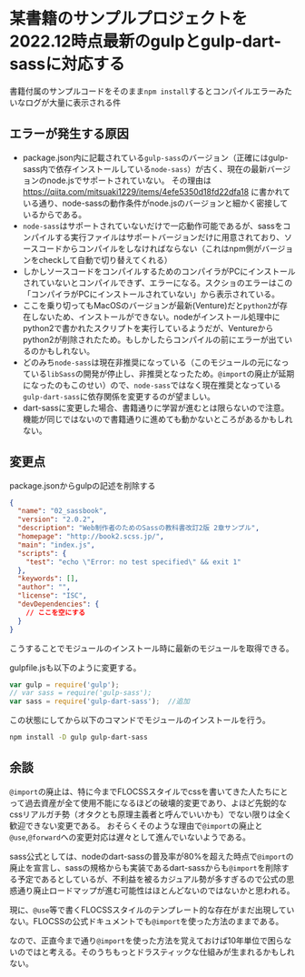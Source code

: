 # 某書籍のサンプルプロジェクトを2022.12時点最新のgulpとgulp-dart-sassに対応する

書籍付属のサンプルコードをそのまま`npm install`するとコンパイルエラーみたいなログが大量に表示される件

## エラーが発生する原因

- package.json内に記載されている`gulp-sass`のバージョン（正確にはgulp-sass内で依存インストールしている`node-sass`）が古く、現在の最新バージョンのnode.jsでサポートされていない。
その理由は https://qiita.com/mitsuaki1229/items/4efe5350d18fd22dfa18 に書かれている通り、node-sassの動作条件がnode.jsのバージョンと細かく密接しているからである。
- `node-sass`はサポートされていないだけで一応動作可能であるが、sassをコンパイルする実行ファイルはサポートバージョンだけに用意されており、ソースコードからコンパイルをしなければならない（これはnpm側がバージョンをcheckして自動で切り替えてくれる）
- しかしソースコードをコンパイルするためのコンパイラがPCにインストールされていないとコンパイルできず、エラーになる。スクショのエラーはこの「コンパイラがPCにインストールされていない」から表示されている。
- ここを乗り切ってもMacOSのバージョンが最新(Venture)だと`python2`が存在しないため、インストールができない。nodeがインストール処理中にpython2で書かれたスクリプトを実行しているようだが、Ventureからpython2が削除されたため。もしかしたらコンパイルの前にエラーが出ているのかもしれない。
- どのみち`node-sass`は現在非推奨になっている（このモジュールの元になっている`libSass`の開発が停止し、非推奨となったため。`@import`の廃止が延期になったのもこのせい）ので、`node-sass`ではなく現在推奨となっている`gulp-dart-sass`に依存関係を変更するのが望ましい。
- dart-sassに変更した場合、書籍通りに学習が進むとは限らないので注意。機能が同じではないので書籍通りに進めても動かないところがあるかもしれない。

## 変更点

package.jsonからgulpの記述を削除する

```json
{
  "name": "02_sassbook",
  "version": "2.0.2",
  "description": "Web制作者のためのSassの教科書改訂2版 2章サンプル",
  "homepage": "http://book2.scss.jp/",
  "main": "index.js",
  "scripts": {
    "test": "echo \"Error: no test specified\" && exit 1"
  },
  "keywords": [],
  "author": "",
  "license": "ISC",
  "devDependencies": {
    // ここを空にする
  }
}
```
こうすることでモジュールのインストール時に最新のモジュールを取得できる。

gulpfile.jsも以下のように変更する。

```js
var gulp = require('gulp');
// var sass = require('gulp-sass');
var sass = require('gulp-dart-sass');  //追加
```

この状態にしてから以下のコマンドでモジュールのインストールを行う。

```sh
npm install -D gulp gulp-dart-sass
```

## 余談

`@import`の廃止は、特に今までFLOCSSスタイルでcssを書いてきた人たちにとって過去資産が全て使用不能になるほどの破壊的変更であり、よほど先鋭的なcssリアルガチ勢（オタクとも原理主義者と呼んでいいかも）でない限りは全く歓迎できない変更である。
おそらくそのような理由で`@import`の廃止と`@use`,`@forward`への変更対応は遅々として進んでいないようである。

sass公式としては、nodeのdart-sassの普及率が80%を超えた時点で`@import`の廃止を宣言し、sassの規格からも実装であるdart-sassからも`@import`を削除する予定であるとしているが、不利益を被るカジュアル勢が多すぎるので公式の思惑通り廃止ロードマップが進む可能性はほとんどないのではないかと思われる。

現に、`@use`等で書くFLOCSSスタイルのテンプレート的な存在がまだ出現していない。FLOCSSの公式ドキュメントでも`@import`を使った方法のままである。

なので、正直今まで通り`@import`を使った方法を覚えておけば10年単位で困らないのではと考える。そのうちもっとドラスティックな仕組みが生まれるかもしれない。
